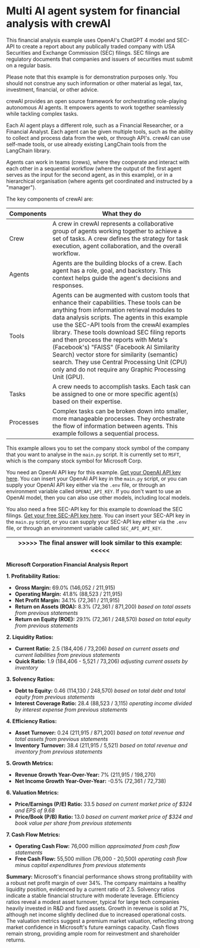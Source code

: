 # Multi AI agent system for financial analysis with crewAI

This financial analysis example uses OpenAI's ChatGPT 4 model and SEC-API to create a report about any publically traded company with USA Securities and Exchange Commission (SEC) filings. SEC filings are regulatory documents that companies and issuers of securities must submit on a regular basis.

Please note that this example is for demonstration purposes only. You should not construe any such information or other material as legal, tax, investment, financial, or other advice.

crewAI provides an open source framework for orchestrating role-playing autonomous AI agents. It empowers agents to work together seamlessly while tackling complex tasks.

Each AI agent plays a different role, such as a Financial Researcher, or a Financial Analyst. Each agent can be given multiple tools, such as the ability to collect and process data from the web, or through API's. crewAI can use self-made tools, or use already existing LangChain tools from the LangChain library.

Agents can work in teams (crews), where they cooperate and interact with each other in a sequential workflow (where the output of the first agent serves as the input for the second agent, as in this example), or in a hierarchical organisation (where agents get coordinated and instructed by a "manager").

The key components of crewAI are:

| Components | What they do                                                                                                                                                                                                                                                                                                                                                                                                                                                                                                                                  |
| ---------- | --------------------------------------------------------------------------------------------------------------------------------------------------------------------------------------------------------------------------------------------------------------------------------------------------------------------------------------------------------------------------------------------------------------------------------------------------------------------------------------------------------------------------------------------- |
| Crew       | A crew in crewAI represents a collaborative group of agents working together to achieve a set of tasks. A crew defines the strategy for task execution, agent collaboration, and the overall workflow.                                                                                                                                                                                                                                                                                                                                        |
| Agents     | Agents are the building blocks of a crew. Each agent has a role, goal, and backstory. This context helps guide the agent's decisions and responses.                                                                                                                                                                                                                                                                                                                                                                                           |
| Tools      | Agents can be augmented with custom tools that enhance their capabilities. These tools can be anything from information retrieval modules to data analysis scripts. The agents in this example use the SEC-API tools from the crewAI examples library. These tools download SEC filing reports and then process the reports with Meta's (Facebook's) "FAISS" (Facebook AI Similarity Search) vector store for similarity (semantic) search. They use Central Processing Unit (CPU) only and do not require any Graphic Processing Unit (GPU). |
| Tasks      | A crew needs to accomplish tasks. Each task can be assigned to one or more specific agent(s) based on their expertise.                                                                                                                                                                                                                                                                                                                                                                                                                        |
| Processes  | Complex tasks can be broken down into smaller, more manageable processes. They orchestrate the flow of information between agents. This example follows a sequential process.                                                                                                                                                                                                                                                                                                                                                                 |

This example allows you to set the company stock symbol of the company that you want to analyse in the `main.py` script. It is currently set to `MSFT`, which is the company stock symbol for Microsoft Corp.

You need an OpenAI API key for this example. [Get your OpenAI API key here](https://platform.openai.com/login). You can insert your OpenAI API key in the `main.py` script, or you can supply your OpenAI API key either via the `.env` file, or through an environment variable called `OPENAI_API_KEY`. If you don't want to use an OpenAI model, then you can also use other models, including local models.

You also need a free SEC-API key for this example to download the SEC filings. [Get your free SEC-API key here](https://sec-api.io/login). You can insert your SEC-API key in the `main.py` script, or you can supply your SEC-API key either via the `.env` file, or through an environment variable called `SEC_API_API_KEY`.

| >>>>> The final answer will look similar to this example: <<<<< |
| --------------------------------------------------------------- |

**Microsoft Corporation Financial Analysis Report**

**1. Profitability Ratios:**

- **Gross Margin:** 69.0% (146,052 / 211,915)
- **Operating Margin:** 41.8% (88,523 / 211,915)
- **Net Profit Margin:** 34.1% (72,361 / 211,915)
- **Return on Assets (ROA):** 8.3% (72,361 / 871,200) _based on total assets from previous statements_
- **Return on Equity (ROE):** 29.1% (72,361 / 248,570) _based on total equity from previous statements_

**2. Liquidity Ratios:**

- **Current Ratio:** 2.5 (184,406 / 73,206) _based on current assets and current liabilities from previous statements_
- **Quick Ratio:** 1.9 (184,406 - 5,521 / 73,206) _adjusting current assets by inventory_

**3. Solvency Ratios:**

- **Debt to Equity:** 0.46 (114,130 / 248,570) _based on total debt and total equity from previous statements_
- **Interest Coverage Ratio:** 28.4 (88,523 / 3,115) _operating income divided by interest expense from previous statements_

**4. Efficiency Ratios:**

- **Asset Turnover:** 0.24 (211,915 / 871,200) _based on total revenue and total assets from previous statements_
- **Inventory Turnover:** 38.4 (211,915 / 5,521) _based on total revenue and inventory from previous statements_

**5. Growth Metrics:**

- **Revenue Growth Year-Over-Year:** 7% (211,915 / 198,270)
- **Net Income Growth Year-Over-Year:** -0.5% (72,361 / 72,738)

**6. Valuation Metrics:**

- **Price/Earnings (P/E) Ratio:** 33.5 _based on current market price of $324 and EPS of 9.68_
- **Price/Book (P/B) Ratio:** 13.0 _based on current market price of $324 and book value per share from previous statements_

**7. Cash Flow Metrics:**

- **Operating Cash Flow:** 76,000 million _approximated from cash flow statements_
- **Free Cash Flow:** 55,500 million (76,000 - 20,500) _operating cash flow minus capital expenditures from previous statements_

**Summary:**
Microsoft's financial performance shows strong profitability with a robust net profit margin of over 34%. The company maintains a healthy liquidity position, evidenced by a current ratio of 2.5. Solvency ratios indicate a stable financial structure with moderate leverage. Efficiency ratios reveal a modest asset turnover, typical for large tech companies heavily invested in R&D and fixed assets. Growth in revenue is solid at 7%, although net income slightly declined due to increased operational costs. The valuation metrics suggest a premium market valuation, reflecting strong market confidence in Microsoft's future earnings capacity. Cash flows remain strong, providing ample room for reinvestment and shareholder returns.
